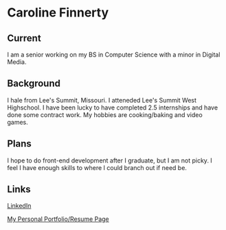 # Caroline Finnerty
## Current
I am a senior working on my BS in Computer Science with a minor in Digital Media. 
## Background
I hale from Lee's Summit, Missouri. I atteneded Lee's Summit West Highschool. I have been lucky to have completed 2.5 internships and have done some contract work. My hobbies are cooking/baking and video games. 
## Plans
I hope to do front-end development after I graduate, but I am not picky. I feel I have enough skills to where I could branch out if need be.
## Links
[LinkedIn](https://www.linkedin.com/in/carolinefinnerty/)

[My Personal Portfolio/Resume Page](https://s529428.github.io/portfolio/)
